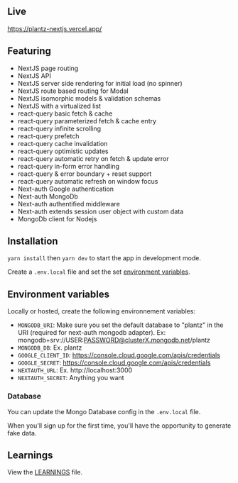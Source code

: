 ## Live

https://plantz-nextjs.vercel.app/

## Featuring

-   NextJS page routing
-   NextJS API
-   NextJS server side rendering for initial load (no spinner)
-   NextJS route based routing for Modal
-   NextJS isomorphic models & validation schemas
-   NextJS with a virtualized list
-   react-query basic fetch & cache
-   react-query parameterized fetch & cache entry
-   react-query infinite scrolling
-   react-query prefetch
-   react-query cache invalidation
-   react-query optimistic updates
-   react-query automatic retry on fetch & update error
-   react-query in-form error handling
-   react-query & error boundary + reset support
-   react-query automatic refresh on window focus
-   Next-auth Google authentication
-   Next-auth MongoDb
-   Next-auth authentified middleware
-   Next-auth extends session user object with custom data
-   MongoDb client for Nodejs

## Installation

`yarn install` then `yarn dev` to start the app in development mode.

Create a `.env.local` file and set the set [environment variables](#environment-variables).

## Environment variables

Locally or hosted, create the following environnement variables:

-   `MONGODB_URI`: Make sure you set the default database to "plantz" in the URI (required for next-auth mongodb adapter). Ex: mongodb+srv://USER:PASSWORD@clusterX.mongodb.net/plantz
-   `MONGODB_DB`: Ex. plantz
-   `GOOGLE_CLIENT_ID`: https://console.cloud.google.com/apis/credentials
-   `GOOGLE_SECRET`: https://console.cloud.google.com/apis/credentials
-   `NEXTAUTH_URL`: Ex. http://localhost:3000
-   `NEXTAUTH_SECRET`: Anything you want

### Database

You can update the Mongo Database config in the `.env.local` file.

When you'll sign up for the first time, you'll have the opportunity to generate fake data.

## Learnings

View the [LEARNINGS](/learnings) file.
